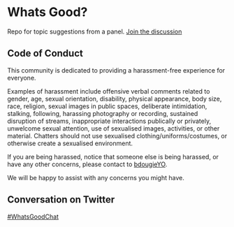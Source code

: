 # Whats Good?
Repo for topic suggestions from a panel. [Join the discussion](https://github.com/bdougie/whats-good/discussions)

## Code of Conduct
This community is dedicated to providing a harassment-free experience for everyone.

Examples of harassment include offensive verbal comments related to gender, age, sexual orientation, disability, physical appearance, body size, race, religion, sexual images in public spaces, deliberate intimidation, stalking, following, harassing photography or recording, sustained disruption of streams, inappropriate interactions publically or privately, unwelcome sexual attention, use of sexualised images, activities, or other material. Chatters should not use sexualised clothing/uniforms/costumes, or otherwise create a sexualised environment.

If you are being harassed, notice that someone else is being harassed, or have any other concerns, please contact to [bdougieYO](https://twitter.com/bdougieYO).

We will be happy to assist with any concerns you might have.

## Conversation on Twitter
[#WhatsGoodChat](https://twitter.com/search?q=%23whatsgoodchat&src=typed_query)
